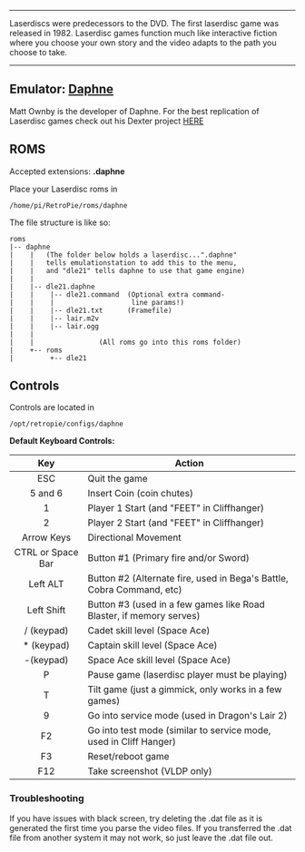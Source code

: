 
***
Laserdiscs were predecessors to the DVD. The first laserdisc game was released in 1982. Laserdisc games function much like interactive fiction where you choose your own story and the video adapts to the path you choose to take.

***

## Emulator: [Daphne](http://www.daphne-emu.com/site3/index_hi.php)

Matt Ownby is the developer of Daphne. For the best replication of Laserdisc games check out his Dexter project [HERE](http://www.daphne-emu.com/mediawiki/index.php/DexterFAQ)

## ROMS

Accepted extensions: **.daphne**

Place your Laserdisc roms in 

```
/home/pi/RetroPie/roms/daphne
```

The file structure is like so:

```
roms
|-- daphne
|    |   (The folder below holds a laserdisc...".daphne"
|    |   tells emulationstation to add this to the menu,
|    |   and "dle21" tells daphne to use that game engine)
|    |
|    |-- dle21.daphne     
|    |    |-- dle21.command  (Optional extra command-
|    |    |                   line params!)
|    |    |-- dle21.txt      (Framefile)
|    |    |-- lair.m2v
|    |    |-- lair.ogg
|    |
|    |                (All roms go into this roms folder)
|    +-- roms
|         +-- dle21
```

## Controls

Controls are located in 

```
/opt/retropie/configs/daphne
```

**Default Keyboard Controls:**

|Key|Action|
|:---:|---|
|ESC|Quit the game|
|5 and 6|Insert Coin (coin chutes)|
|1|Player 1 Start (and "FEET" in Cliffhanger)|
|2|Player 2 Start (and "FEET" in Cliffhanger)|
|Arrow Keys|Directional Movement|
|CTRL or Space Bar|Button #1 (Primary fire and/or Sword)|
|Left ALT|Button #2 (Alternate fire, used in Bega's Battle, Cobra Command, etc)|
|Left Shift|Button #3 (used in a few games like Road Blaster, if memory serves)|
|/ (keypad)|Cadet skill level (Space Ace)|
|* (keypad)|Captain skill level (Space Ace)|
|-(keypad)|Space Ace skill level (Space Ace)|
|P|Pause game (laserdisc player must be playing)|
|T|Tilt game (just a gimmick, only works in a few games)|
|9|Go into service mode (used in Dragon's Lair 2)|
|F2|Go into test mode (similar to service mode, used in Cliff Hanger)|
|F3|Reset/reboot game|
|F12|Take screenshot (VLDP only)|

### Troubleshooting

If you have issues with black screen, try deleting the .dat file as it is generated the first time you parse the video files. If you transferred the .dat file from another system it may not work, so just leave the .dat file out.